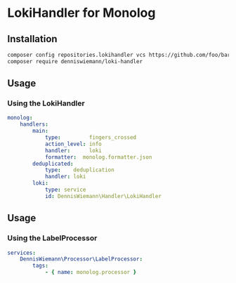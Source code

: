 # LokiHandler for Monolog

## Installation
```bash
composer config repositories.lokihandler vcs https://github.com/foo/bar
composer require denniswiemann/loki-handler
```
## Usage
### Using the LokiHandler

```yaml
monolog:
    handlers:
        main:
            type:         fingers_crossed
            action_level: info
            handler:      loki
            formatter:  monolog.formatter.json
        deduplicated:
            type:    deduplication
            handler: loki
        loki:
            type: service
            id: DennisWiemann\Handler\LokiHandler
```
## Usage
### Using the LabelProcessor
```yaml
services:
    DennisWiemann\Processor\LabelProcessor: 
        tags:
            - { name: monolog.processor }
```